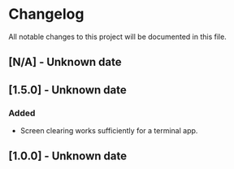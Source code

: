 # Changelog

All notable changes to this project will be documented in this file.

## [N/A] - Unknown date

## [1.5.0] - Unknown date

### Added
- Screen clearing works sufficiently for a terminal app.

## [1.0.0] - Unknown date

